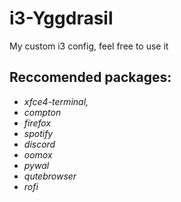 # i3-Yggdrasil
My custom i3 config, feel free to use it

## Reccomended packages: ## 
*  *xfce4-terminal,*
* *compton*
* *firefox*
* *spotify*
* *discord*
* *oomox*
* *pywal*
* *qutebrowser*
* *rofi*
